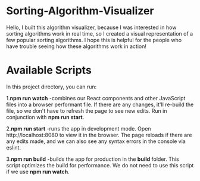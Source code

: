 # Sorting-Algorithm-Visualizer
Hello, I built this algorithm visualizer, because I was interested in how sorting algorithms work in real time, so I created a visual representation of a few popular sorting algorithms. I hope this is helpful for the people who have trouble seeing how these algorithms work in action!

# Available Scripts

In this project directory, you can run:

1.**npm run watch** 
-combines our React components and other JavaScript files into a browser performant file. If there are any changes, it'll re-build the file, so we don't have to refresh the page to see new edits. Run in conjunction with **npm run start**.

2.**npm run start** 
-runs the app in development mode. Open http://localhost:8080 to view it in the browser. The page reloads if there are any edits made, and we can also see any syntax errors in the console via eslint.

3.**npm run build** 
-builds the app for production in the **build** folder. This script optimizes the build for performance. We do not need to use this script if we use **npm run watch**.

